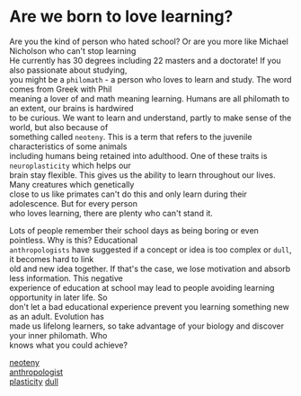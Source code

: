 # Are we born to love learning?

Are you the kind of person who hated school? Or are you more like Michael Nicholson who can't stop learning  
He currently has 30 degrees including 22 masters and a doctorate! If you also passionate about studying,  
you might be a `philomath` - a person who loves to learn and study. The word comes from Greek with Phil  
meaning a lover of and math meaning learning. Humans are all philomath to an extent, our brains is hardwired  
to be curious. We want to learn and understand, partly to make sense of the world, but also because of  
something called `neoteny`. This is a term that refers to the juvenile characteristics of some animals  
including humans being retained into adulthood. One of these traits is `neuroplasticity` which helps our  
brain stay flexible. This gives us the ability to learn throughout our lives. Many creatures which genetically  
close to us like primates can't do this and only learn during their adolescence. But for every person  
who loves learning, there are plenty who can't stand it.  

Lots of people remember their school days as being boring or even pointless. Why is this? Educational  
`anthropologists` have suggested if a concept or idea is too complex or `dull`, it becomes hard to link  
old and new idea together. If that's the case, we lose motivation and absorb less information. This negative  
experience of education at school may lead to people avoiding learning opportunity in later life. So  
don't let a bad educational experience prevent you learning something new as an adult. Evolution has  
made us lifelong learners, so take advantage of your biology and discover your inner philomath. Who  
knows what you could achieve?  

[neoteny](https://en.wikipedia.org/wiki/Neoteny)  
[anthropologist](https://www.oxfordlearnersdictionaries.com/definition/english/anthropologist)  
[plasticity](https://www.oxfordlearnersdictionaries.com/definition/english/plasticity?q=plasticity)
[dull](https://www.oxfordlearnersdictionaries.com/definition/english/dull_1?q=dull)  

